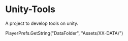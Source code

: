 # Unity-Tools
A project to develop tools on unity. 

PlayerPrefs.GetString("DataFolder", "Assets/XX-DATA/")